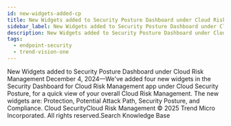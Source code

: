 ```yaml
---
id: new-widgets-added-cp
title: New Widgets added to Security Posture Dashboard under Cloud Risk Management
sidebar_label: New Widgets added to Security Posture Dashboard under Cloud Risk Management
description: New Widgets added to Security Posture Dashboard under Cloud Risk Management
tags:
  - endpoint-security
  - trend-vision-one
---
```


 New Widgets added to Security Posture Dashboard under Cloud Risk Management December 4, 2024—We've added four new widgets in the Security Dashboard for Cloud Risk Management app under Cloud Security Posture, for a quick view of your overall Cloud Risk Management. The new widgets are: Protection, Potential Attack Path, Security Posture, and Compliance. Cloud SecurityCloud Risk Management © 2025 Trend Micro Incorporated. All rights reserved.Search Knowledge Base
